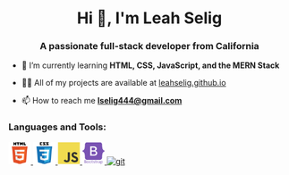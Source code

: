 <h1 align="center">Hi 👋, I'm Leah Selig</h1>
<h3 align="center">A passionate full-stack developer from California</h3>

- 🌱 I’m currently learning **HTML, CSS, JavaScript, and the MERN Stack**

- 👨‍💻 All of my projects are available at [leahselig.github.io](leahselig.github.io)

- 📫 How to reach me **lselig444@gmail.com**



<h3 align="left">Languages and Tools:</h3>
<p align="left"> <a href="https://www.w3.org/html/" target="_blank" rel="noreferrer"> <img src="https://raw.githubusercontent.com/devicons/devicon/master/icons/html5/html5-original-wordmark.svg" alt="html5" width="40" height="40"/> </a> <a href="https://www.w3schools.com/css/" target="_blank" rel="noreferrer"> <img src="https://raw.githubusercontent.com/devicons/devicon/master/icons/css3/css3-original-wordmark.svg" alt="css3" width="40" height="40"/> </a> <a href="https://developer.mozilla.org/en-US/docs/Web/JavaScript" target="_blank" rel="noreferrer"> <img src="https://raw.githubusercontent.com/devicons/devicon/master/icons/javascript/javascript-original.svg" alt="javascript" width="40" height="40"/> </a> <a href="https://getbootstrap.com" target="_blank" rel="noreferrer"> <img src="https://raw.githubusercontent.com/devicons/devicon/master/icons/bootstrap/bootstrap-plain-wordmark.svg" alt="bootstrap" width="40" height="40"/> </a> <a href="https://git-scm.com/" target="_blank" rel="noreferrer"> <img src="https://www.vectorlogo.zone/logos/git-scm/git-scm-icon.svg" alt="git" width="40" height="40"/> </a> </p>


<!---
leahselig/leahselig is a ✨ special ✨ repository because its `README.md` (this file) appears on your GitHub profile.
You can click the Preview link to take a look at your changes.
--->
